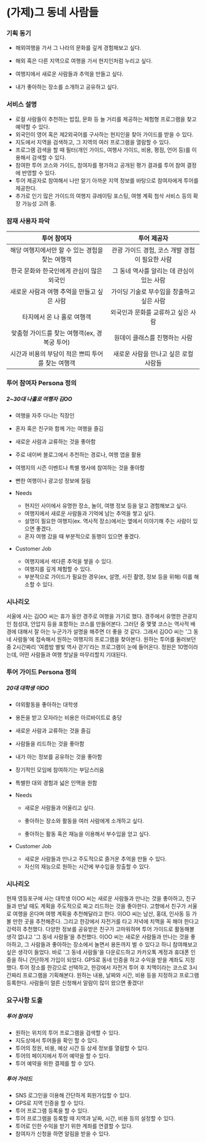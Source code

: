 # (가제)그 동네 사람들

### 기획 동기

- 해외여행을 가서 그 나라의 문화를 깊게 경험해보고 싶다.
- 해외 혹은 다른 지역으로 여행을 가서 현지인처럼 누리고 싶다.

- 여행지에서 새로운 사람들과 추억을 만들고 싶다.

- 내가 좋아하는 장소를 소개하고 공유하고 싶다.

  

### 서비스 설명

- 로컬 사람들이 추천하는 밥집, 문화 등 놀 거리를 제공하는 체험형 프로그램을 찾고 예약할 수 있다.
- 외국인이 영어 혹은 제2외국어를 구사하는 현지인을 찾아 가이드를 받을 수 있다.
- 지도에서 지역을 검색하고, 그 지역의 여러 프로그램을 열람할 수 있다.
- 프로그램 검색을 할 때 필터(개인 가이드, 여행사 가이드, 비용, 평점, 언어 등)를 이용해서 검색할 수 있다.
- 참여한 투어 코스와 가이드, 참여자를 평가하고 공개된 평가 결과를 투어 참여 결정에 반영할 수 있다.
- 투어 제공자로 참여해서 나만 알기 아까운 지역 정보를 바탕으로 참여자에게 투어를 제공한다.
- 추가로 인기 많은 가이드의 여행지 큐레이팅 포스팅, 여행 계획 첨삭 서비스 등의 확장 가능성 고려 중.



### 잠재 사용자 파악

|                    투어 참여자                    |                  투어 제공자                   |
| :-----------------------------------------------: | :--------------------------------------------: |
|  해당 여행지에서만 할 수 있는 경험을 찾는 여행객  | 관광 가이드 경험, 코스 개발 경험이 필요한 사람 |
|     한국 문화와 한국인에게 관심이 많은 외국인     |   그 동네 역사를 알리는 데 관심이 있는 사람    |
|    새로운 사람과 여행 추억을 만들고 싶은 사람     |   가이딩 기술로 부수입을 창출하고 싶은 사람    |
|            타지에서 온 나 홀로 여행객             |       외국인과 문화를 교류하고 싶은 사람       |
|   맞춤형 가이드를 찾는 여행객(ex, 경복궁 투어)    |         원데이 클래스를 진행하는 사람          |
| 시간과 비용의 부담이 적은 쁘띠 투어를 찾는 여행객 |     새로운 사람을 만나고 싶은 로컬 사람들      |



### 투어 참여자 Persona 정의

##### 2~30대 나홀로 여행자 김OO

- 여행을 자주 다니는 직장인

- 혼자 혹은 친구와 함께 가는 여행을 즐김

- 새로운 사람과 교류하는 것을 좋아함

- 주로 네이버 블로그에서 추천하는 경로나, 여행 앱을 활용

- 여행지의 시즌 이벤트나 특별 행사에 참여하는 것을 좋아함

- 뻔한 여행이나 광고성 정보에 질림

- Needs

  - 현지인 사이에서 유명한 장소, 놀이, 여행 정보 등을 알고  경험해보고 싶다.
  - 여행지에서 새로운 사람들과 기억에 남는 추억을 쌓고 싶다.
  - 설명이 필요한 여행지(ex. 역사적 장소)에서는 옆에서 이야기해 주는 사람이 있으면 좋겠다.
  - 혼자 여행 갔을 때 부분적으로 동행이 있으면 좋겠다.

- Customer Job

  - 여행지에서 색다른 추억을 쌓을 수 있다.
  - 여행지를 깊게 체험할 수 있다.
  - 부분적으로 가이드가 필요한 경우(ex, 설명, 사진 촬영, 정보 등을 위해) 이를 해소할 수 있다.

  

### 시나리오

서울에 사는 김OO 씨는 휴가 동안 경주로 여행을 가기로 했다. 경주에서 유명한 관광지인 첨성대, 안압지 등을 포함하는 코스를 만들어본다. 그러던 중 몇몇 코스는 역사적 배경에 대해서 잘 아는 누군가가 설명을 해주면 더 좋을 것 같다. 그래서 김OO 씨는 '그 동네 사람들'에 접속해서 원하는 여행지의 프로그램을 찾아본다. 원하는 투어를 둘러보던 중 2시간짜리 '여름밤 별빛 역사 걷기'라는 프로그램이 눈에 들어온다. 정원은 10명이라는데, 어떤 사람들과 여행 첫날을 마무리할지 기대된다.



### 투어 가이드 Persona 정의

##### 20대 대학생 이OO

- 야외활동을 좋아하는 대학생

- 용돈을 받고 모자라는 비용은 아르바이트로 충당

- 새로운 사람과 교류하는 것을 즐김

- 사람들을 리드하는 것을 좋아함

- 내가 아는 정보를 공유하는 것을 좋아함

- 장기적인 모임에 참여하기는 부담스러움

- 특별한 대외 경험과 넓은 인맥을 원함

- Needs

  - 새로운 사람들과 어울리고 싶다.
  - 좋아하는 장소와 활동을 여러 사람에게 소개하고 싶다.

  - 좋아하는 활동 혹은 재능을 이용해서 부수입을 얻고 싶다.

- Customer Job

  - 새로운 사람들과 만나고 주도적으로 즐거운 추억을 만들 수 있다.
  - 자신의 재능으로 원하는 시간에 부수입을 창출할 수 있다.

  

### 시나리오

현재 영등포구에 사는 대학생 이OO 씨는 새로운 사람들과 만나는 것을 좋아하고, 친구들과 만날 때도 계획을 주도적으로 짜고 리드하는 것을 좋아한다. 고향에서 친구가 서울로 여행을 온다며 여행 계획을 추천해달라고 한다. 이OO 씨는 남산, 홍대, 인사동 등 가볼 만한 곳을 추천해준다. 그리고 한강에서 자전거를 타고 저녁에 치맥을 꼭 해야 한다고 강력히 추천했다. 다양한 정보를 공유받은 친구가 고마워하며 투어 가이드로 활동해볼 생각 없냐고 '그 동네 사람들'을 추천했다. 이OO 씨는 새로운 사람들과 만나는 것을 좋아하고, 그 사람들과 좋아하는 장소에서 놀면서 용돈까지 벌 수 있다고 하니 참여해보고 싶은 생각이 들었다. 바로 '그 동네 사람들'을 다운로드하고 카카오톡 계정과 휴대폰 인증을 하니 간단하게 가입이 되었다.   GPS로 동네 인증을 하고 수익을 받을 계좌도 지정했다. 투어 장소를 한강으로 선택하고, 한강에서 자전거 투어 후 치맥이라는 코스로 3시간짜리 프로그램을 기획해본다. 원하는 내용, 날짜와 시간, 비용 등을 지정하고 프로그램 등록한다. 사람들이 얼른 신청해서 알람이 많이 왔으면 좋겠다!



### 요구사항 도출

##### 투어 참여자

- 원하는 위치의 투어 프로그램을 검색할 수 있다.
- 지도상에서 투어들을 확인 할 수 있다.
- 투어의 정원, 비용, 예상 시간 등 상세 정보를 열람할 수 있다.
- 투어의 페이지에서 투어 예약을 할 수 있다.
- 투어 예약을 위한 결제를 할 수 있다.



##### 투어 가이드

- SNS 로그인을 이용해 간단하게 회원가입할 수 있다.
- GPS로 지역 인증을 할 수 있다.
- 투어 프로그램 등록을 할 수 있다.
- 투어 프로그램을 등록할 때 지역과 날짜, 시간, 비용 등의 설정할 수 있다.
- 투어로 인한 수익을 받기 위한 계좌를 연결할 수 있다.
- 참여자가 신청을 하면 알림을 받을 수 있다.